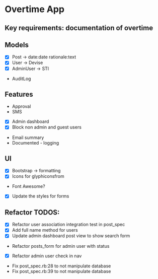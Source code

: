 # Overtime App

## Key requirements: documentation of overtime

## Models
- [x] Post -> date:date rationale:text
- [x] User -> Devise
- [x] AdminUser -> STI
- AuditLog

## Features
- Approval
- SMS
- [x] Admin dashboard
- [x] Block non admin and guest users
- Email summary
- Documented - logging

## UI
- [x] Bootstrap -> formatting
- [x] Icons for glyphiconsfrom
-  Font Awesome?
- [x] Update the styles for forms

## Refactor TODOS:
- [x] Refactor user association integration test in post_spec
- [x] Add full name method for users
- [x] Update admin dashboard post view to show search form
- Refactor posts\_form for admin user with status
- [x] Refactor admin user check in nav
- Fix post_spec.rb:28 to not manipulate database
- Fix post_spec.rb:39 to not manipulate database
